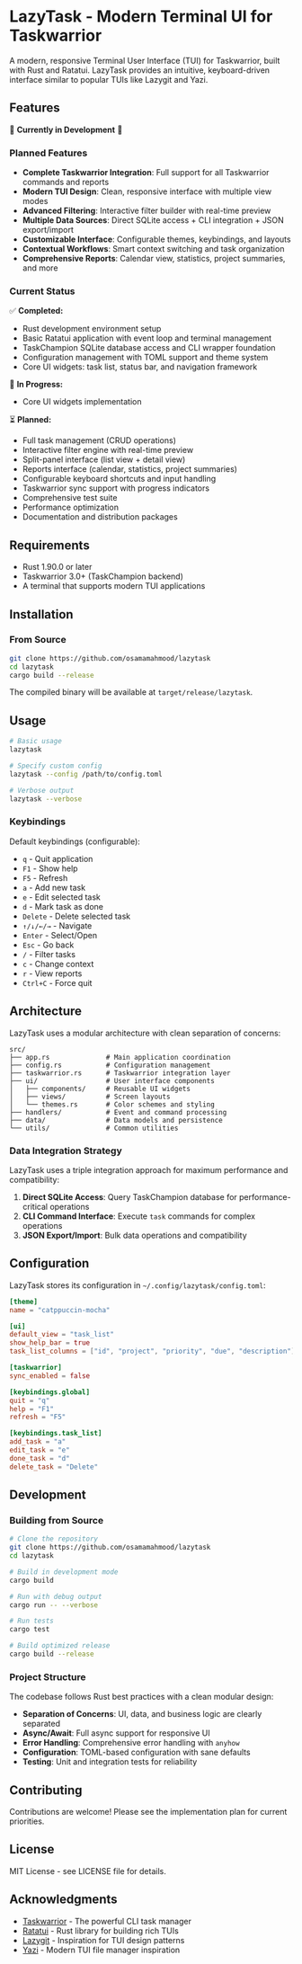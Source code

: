 # LazyTask - Modern Terminal UI for Taskwarrior

A modern, responsive Terminal User Interface (TUI) for Taskwarrior, built with Rust and Ratatui. LazyTask provides an intuitive, keyboard-driven interface similar to popular TUIs like Lazygit and Yazi.

## Features

🚧 **Currently in Development** 🚧

### Planned Features

- **Complete Taskwarrior Integration**: Full support for all Taskwarrior commands and reports
- **Modern TUI Design**: Clean, responsive interface with multiple view modes
- **Advanced Filtering**: Interactive filter builder with real-time preview
- **Multiple Data Sources**: Direct SQLite access + CLI integration + JSON export/import
- **Customizable Interface**: Configurable themes, keybindings, and layouts
- **Contextual Workflows**: Smart context switching and task organization
- **Comprehensive Reports**: Calendar view, statistics, project summaries, and more

### Current Status

✅ **Completed:**

- Rust development environment setup
- Basic Ratatui application with event loop and terminal management
- TaskChampion SQLite database access and CLI wrapper foundation
- Configuration management with TOML support and theme system
- Core UI widgets: task list, status bar, and navigation framework

🔄 **In Progress:**

- Core UI widgets implementation

⏳ **Planned:**

- Full task management (CRUD operations)
- Interactive filter engine with real-time preview
- Split-panel interface (list view + detail view)
- Reports interface (calendar, statistics, project summaries)
- Configurable keyboard shortcuts and input handling
- Taskwarrior sync support with progress indicators
- Comprehensive test suite
- Performance optimization
- Documentation and distribution packages

## Requirements

- Rust 1.90.0 or later
- Taskwarrior 3.0+ (TaskChampion backend)
- A terminal that supports modern TUI applications

## Installation

### From Source

```bash
git clone https://github.com/osamamahmood/lazytask
cd lazytask
cargo build --release
```

The compiled binary will be available at `target/release/lazytask`.

## Usage

```bash
# Basic usage
lazytask

# Specify custom config
lazytask --config /path/to/config.toml

# Verbose output
lazytask --verbose
```

### Keybindings

Default keybindings (configurable):

- `q` - Quit application
- `F1` - Show help
- `F5` - Refresh
- `a` - Add new task
- `e` - Edit selected task
- `d` - Mark task as done
- `Delete` - Delete selected task
- `↑/↓/←/→` - Navigate
- `Enter` - Select/Open
- `Esc` - Go back
- `/` - Filter tasks
- `c` - Change context
- `r` - View reports
- `Ctrl+C` - Force quit

## Architecture

LazyTask uses a modular architecture with clean separation of concerns:

```
src/
├── app.rs              # Main application coordination
├── config.rs           # Configuration management
├── taskwarrior.rs      # Taskwarrior integration layer
├── ui/                 # User interface components
│   ├── components/     # Reusable UI widgets
│   ├── views/          # Screen layouts
│   └── themes.rs       # Color schemes and styling
├── handlers/           # Event and command processing
├── data/               # Data models and persistence
└── utils/              # Common utilities
```

### Data Integration Strategy

LazyTask uses a triple integration approach for maximum performance and compatibility:

1. **Direct SQLite Access**: Query TaskChampion database for performance-critical operations
2. **CLI Command Interface**: Execute `task` commands for complex operations
3. **JSON Export/Import**: Bulk data operations and compatibility

## Configuration

LazyTask stores its configuration in `~/.config/lazytask/config.toml`:

```toml
[theme]
name = "catppuccin-mocha"

[ui]
default_view = "task_list"
show_help_bar = true
task_list_columns = ["id", "project", "priority", "due", "description"]

[taskwarrior]
sync_enabled = false

[keybindings.global]
quit = "q"
help = "F1"
refresh = "F5"

[keybindings.task_list]
add_task = "a"
edit_task = "e"
done_task = "d"
delete_task = "Delete"
```

## Development

### Building from Source

```bash
# Clone the repository
git clone https://github.com/osamamahmood/lazytask
cd lazytask

# Build in development mode
cargo build

# Run with debug output
cargo run -- --verbose

# Run tests
cargo test

# Build optimized release
cargo build --release
```

### Project Structure

The codebase follows Rust best practices with a clean modular design:

- **Separation of Concerns**: UI, data, and business logic are clearly separated
- **Async/Await**: Full async support for responsive UI
- **Error Handling**: Comprehensive error handling with `anyhow`
- **Configuration**: TOML-based configuration with sane defaults
- **Testing**: Unit and integration tests for reliability

## Contributing

Contributions are welcome! Please see the implementation plan for current priorities.

## License

MIT License - see LICENSE file for details.

## Acknowledgments

- [Taskwarrior](https://taskwarrior.org/) - The powerful CLI task manager
- [Ratatui](https://ratatui.rs/) - Rust library for building rich TUIs
- [Lazygit](https://github.com/jesseduffield/lazygit) - Inspiration for TUI design patterns
- [Yazi](https://yazi-rs.github.io/) - Modern TUI file manager inspiration
